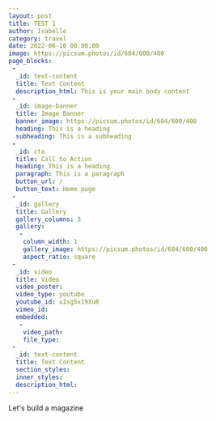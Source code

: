 ```yaml
---
layout: post
title: TEST 1
author: Isabelle
category: travel
date: 2022-06-16 00:00:00
image: https://picsum.photos/id/684/600/400
page_blocks:
 -
  _id: text-content
  title: Text Content
  description_html: This is your main body content
 -
  _id: image-banner
  title: Image Banner
  banner_image: https://picsum.photos/id/684/600/400
  heading: This is a heading
  subheading: This is a subheading
 -
  _id: cta
  title: Call to Action
  heading: This is a heading
  paragraph: This is a paragraph
  button_url: /
  button_text: Home page
 -
  _id: gallery
  title: Gallery
  gallery_columns: 3
  gallery:
   -
    column_width: 1
    gallery_image: https://picsum.photos/id/684/600/400
    aspect_ratio: square
 -
  _id: video
  title: Video
  video_poster:
  video_type: youtube
  youtube_id: uIsg5x19Xu8
  vimeo_id:
  embedded:
   -
    video_path:
    file_type:
 -
  _id: text-content
  title: Text Content
  section_styles:
  inner_styles:
  description_html:
---
```

Let's build a magazine
